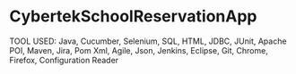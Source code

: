 # CybertekSchoolReservationApp

TOOL USED: 
Java, Cucumber, Selenium, SQL, HTML, JDBC, JUnit, Apache POI, Maven, 			                  		     Jira, Pom Xml, Agile, Json, Jenkins, Eclipse, Git, Chrome, Firefox, 
   		     Configuration Reader
